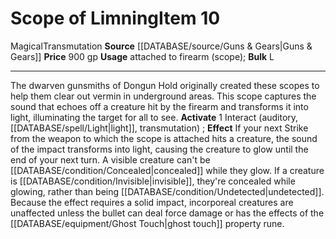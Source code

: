 ﻿---
bulk: L
id: '1215'
item_category: Customizations
item_subcategory: Scopes
level: '10'
name: Scope of Limning
price: 900 gp
rarity: Common
school: Transmutation
source: '[[DATABASE/source/Guns & Gears|Guns & Gears]]'
subcategory: customization
trait:
- '[[DATABASE/trait/Magical|Magical]]'
- '[[DATABASE/trait/Transmutation|Transmutation]]'
type: Item
usage: attached to firearm (scope)

---
# Scope of Limning<span class="item-type">Item 10</span>

<span class="item-trait">Magical</span><span class="item-trait">Transmutation</span>
**Source** [[DATABASE/source/Guns & Gears|Guns & Gears]]
**Price** 900 gp
**Usage** attached to firearm (scope); **Bulk** L

---
The dwarven gunsmiths of Dongun Hold originally created these scopes to help them clear out vermin in underground areas. This scope captures the sound that echoes off a creature hit by the firearm and transforms it into light, illuminating the target for all to see.
**Activate** <span class="action-icon">1</span> Interact (auditory, [[DATABASE/spell/Light|light]], transmutation) ; **Effect** If your next Strike from the weapon to which the scope is attached hits a creature, the sound of the impact transforms into light, causing the creature to glow until the end of your next turn. A visible creature can't be [[DATABASE/condition/Concealed|concealed]] while they glow. If a creature is [[DATABASE/condition/Invisible|invisible]], they're concealed while glowing, rather than being [[DATABASE/condition/Undetected|undetected]]. Because the effect requires a solid impact, incorporeal creatures are unaffected unless the bullet can deal force damage or has the effects of the [[DATABASE/equipment/Ghost Touch|ghost touch]] property rune.